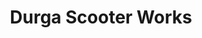 ---
title: "Durga Scooter Works"
url: /vanasthaslipuram-hyderabad/durga-scooter-works/
shop: Motorrad
---